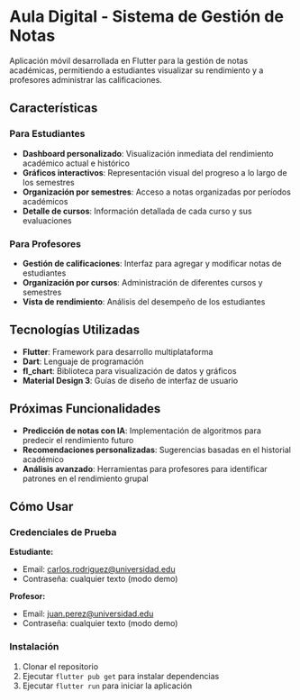 # Aula Digital - Sistema de Gestión de Notas

Aplicación móvil desarrollada en Flutter para la gestión de notas académicas, permitiendo a estudiantes visualizar su rendimiento y a profesores administrar las calificaciones.

## Características

### Para Estudiantes
- **Dashboard personalizado**: Visualización inmediata del rendimiento académico actual e histórico
- **Gráficos interactivos**: Representación visual del progreso a lo largo de los semestres
- **Organización por semestres**: Acceso a notas organizadas por períodos académicos
- **Detalle de cursos**: Información detallada de cada curso y sus evaluaciones

### Para Profesores
- **Gestión de calificaciones**: Interfaz para agregar y modificar notas de estudiantes
- **Organización por cursos**: Administración de diferentes cursos y semestres
- **Vista de rendimiento**: Análisis del desempeño de los estudiantes

## Tecnologías Utilizadas

- **Flutter**: Framework para desarrollo multiplataforma
- **Dart**: Lenguaje de programación
- **fl_chart**: Biblioteca para visualización de datos y gráficos
- **Material Design 3**: Guías de diseño de interfaz de usuario

## Próximas Funcionalidades

- **Predicción de notas con IA**: Implementación de algoritmos para predecir el rendimiento futuro
- **Recomendaciones personalizadas**: Sugerencias basadas en el historial académico
- **Análisis avanzado**: Herramientas para profesores para identificar patrones en el rendimiento grupal

## Cómo Usar

### Credenciales de Prueba

**Estudiante:**
- Email: carlos.rodriguez@universidad.edu
- Contraseña: cualquier texto (modo demo)

**Profesor:**
- Email: juan.perez@universidad.edu
- Contraseña: cualquier texto (modo demo)

### Instalación

1. Clonar el repositorio
2. Ejecutar `flutter pub get` para instalar dependencias
3. Ejecutar `flutter run` para iniciar la aplicación
